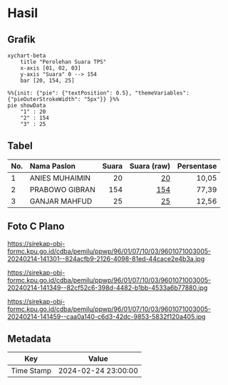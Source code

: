 # Hasil

## Grafik

```mermaid
xychart-beta
    title "Perolehan Suara TPS"
    x-axis [01, 02, 03]
    y-axis "Suara" 0 --> 154
    bar [20, 154, 25]
```

```mermaid
%%{init: {"pie": {"textPosition": 0.5}, "themeVariables": {"pieOuterStrokeWidth": "5px"}} }%%
pie showData
    "1" : 20
    "2" : 154
    "3" : 25
```

## Tabel

| No. | Nama Paslon    | Suara | Suara (raw) | Persentase |
|:--- |:-------------- | -----:| -----------:| ----------:|
| 1   | ANIES MUHAIMIN | 20    | [20][p-1]   | 10,05      |
| 2   | PRABOWO GIBRAN | 154   | [154][p-2]  | 77,39      |
| 3   | GANJAR MAHFUD  | 25    | [25][p-3]   | 12,56      |


[p-1]: https://github.com/gigit-pemilu/pemilu-2024-96-papua-barat-daya/blob/main/pilpres/hitung-suara/sub/96-papua-barat-daya/sub/01-sorong/sub/07-aimas/sub/1003-malawele/sub/005-tps/sub/paslon-1.txt
[p-2]: https://github.com/gigit-pemilu/pemilu-2024-96-papua-barat-daya/blob/main/pilpres/hitung-suara/sub/96-papua-barat-daya/sub/01-sorong/sub/07-aimas/sub/1003-malawele/sub/005-tps/sub/paslon-2.txt
[p-3]: https://github.com/gigit-pemilu/pemilu-2024-96-papua-barat-daya/blob/main/pilpres/hitung-suara/sub/96-papua-barat-daya/sub/01-sorong/sub/07-aimas/sub/1003-malawele/sub/005-tps/sub/paslon-3.txt

## Foto C Plano

https://sirekap-obj-formc.kpu.go.id/cdba/pemilu/ppwp/96/01/07/10/03/9601071003005-20240214-141301--824acfb9-2126-4098-81ed-44cace2e4b3a.jpg

https://sirekap-obj-formc.kpu.go.id/cdba/pemilu/ppwp/96/01/07/10/03/9601071003005-20240214-141349--82cf52c6-398d-4482-b1bb-4533a6b77880.jpg

https://sirekap-obj-formc.kpu.go.id/cdba/pemilu/ppwp/96/01/07/10/03/9601071003005-20240214-141459--caa0a140-c6d3-42dc-9853-5832f120a405.jpg


## Metadata

| Key        | Value               |
| ---------- | ------------------- |
| Time Stamp | 2024-02-24 23:00:00 |



